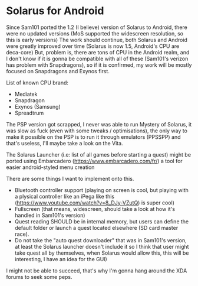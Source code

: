 # Solarus for Android

Since Sam101 ported the 1.2 (I believe) version of Solarus to Android, there were no updated versions (MoS supported the widescreen resolution, so this is early versions)
The work should continue, both Solarus and Android were greatly improved over time (Solarus is now 1.5, Android's CPU are deca-core)
But, problem is, there are tons of CPU in the Android realm, and I don't know if it is gonna be compatible with all of these (Sam101's verizon has problem with Snapdragons), so if it is confirmed, my work will be mostly focused on Snapdragons and Exynos first.

List of known CPU brand:
  - Mediatek
  - Snapdragon
  - Exynos (Samsung)
  - Spreadtrum

The PSP version got scrapped, I never was able to run Mystery of Solarus, it was slow as fuck (even with some tweaks / optimisations), the only way to make it possible on the PSP is to run it through emulators (PPSSPP) and that's useless, I'll maybe take a look on the Vita.

The Solarus Launcher (i.e: list of all games before starting a quest) might be ported using Embarcadero (https://www.embarcadero.com/fr/) a tool for easier android-styled menu creation

There are some things I want to implement onto this.

- Bluetooth controller support (playing on screen is cool, but playing with a plysical controller like an iPega like this (https://www.youtube.com/watch?v=8_DJy-VZutQ) is super cool)
- Fullscreen (that means, widescreen, should take a look at how it's handled in Sam101's version)
- Quest reading SHOULD be in internal memory, but users can define the default folder or launch a quest located elsewhere (SD card master race).
- Do not take the "auto quest downloader" that was in Sam101's version, at least the Solarus launcher doesn't include it so I think that user might take quest all by themselves, when Solarus would allow this, this will be interesting, I have an idea for the GUI)

I might not be able to succeed, that's why I'm gonna hang around the XDA forums to seek some peps.
